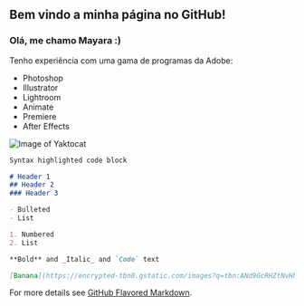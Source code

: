 ## Bem vindo a minha página no GitHub!

### Olá, me chamo Mayara :)

Tenho experiência com uma gama de programas da Adobe:
- Photoshop
- Illustrator
- Lightroom
- Animate
- Premiere
- After Effects

![Image of Yaktocat](https://octodex.github.com/images/yaktocat.png)

```markdown
Syntax highlighted code block

# Header 1
## Header 2
### Header 3

- Bulleted
- List

1. Numbered
2. List

**Bold** and _Italic_ and `Code` text

[Banana](https://encrypted-tbn0.gstatic.com/images?q=tbn:ANd9GcRHZtNvHhoyeanUZPYC7HScAUtn0neJt_OXhyckNQBoKA8BE-d6)
```

For more details see [GitHub Flavored Markdown](https://guides.github.com/features/mastering-markdown/).
